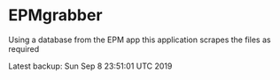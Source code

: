 # EPMgrabber
Using a database from the EPM app this application scrapes the files as required


Latest backup: Sun Sep 8 23:51:01 UTC 2019
